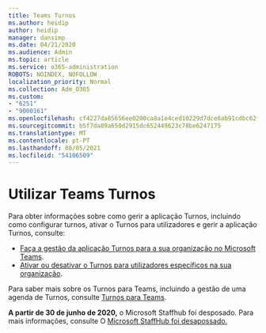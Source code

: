 ```yaml
---
title: Teams Turnos
ms.author: heidip
author: heidip
manager: dansimp
ms.date: 04/21/2020
ms.audience: Admin
ms.topic: article
ms.service: o365-administration
ROBOTS: NOINDEX, NOFOLLOW
localization_priority: Normal
ms.collection: Adm_O365
ms.custom:
- "6251"
- "9000161"
ms.openlocfilehash: cf4227da85656ee0200ca8a1e4ced10229d7dce6ab91cdbc62f63a41c899c80d
ms.sourcegitcommit: b5f7da89a650d2915dc652449623c78be6247175
ms.translationtype: MT
ms.contentlocale: pt-PT
ms.lasthandoff: 08/05/2021
ms.locfileid: "54106509"
---
```

# <a name="using-teams-shifts"></a>Utilizar Teams Turnos

Para obter informações sobre como gerir a aplicação Turnos, incluindo como configurar turnos, ativar o Turnos para utilizadores e gerir a aplicação Turnos, consulte:
 
- [Faça a gestão da aplicação Turnos para a sua organização no Microsoft Teams](https://docs.microsoft.com/microsoftteams/expand-teams-across-your-org/shifts/manage-the-shifts-app-for-your-organization-in-teams#set-up-shifts).
- [Ativar ou desativar o Turnos para utilizadores específicos na sua organização](https://docs.microsoft.com/microsoftteams/expand-teams-across-your-org/shifts/manage-the-shifts-app-for-your-organization-in-teams#enable-or-disable-shifts-for-specific-users-in-your-organization).

Para saber mais sobre os Turnos para Teams, incluindo a gestão de uma agenda de Turnos, consulte [Turnos para Teams](https://docs.microsoft.com/microsoftteams/expand-teams-across-your-org/shifts-for-teams-landing-page).

**A partir de 30 de junho de 2020,** o Microsoft Staffhub foi desposado. Para mais informações, consulte O [Microsoft StaffHub foi desapossado.](https://docs.microsoft.com/MicrosoftTeams/expand-teams-across-your-org/shifts/microsoft-staffhub-to-be-retired)

